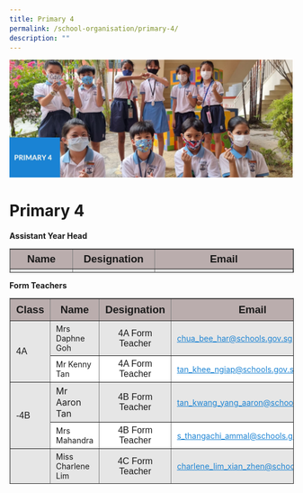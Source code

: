 ```yaml
---
title: Primary 4
permalink: /school-organisation/primary-4/
description: ""
---
```

![](/images/Primary%204.jpg)

Primary 4
=========

**Assistant Year Head**

<table border="1" style="box-sizing: inherit; border-collapse: collapse; border-spacing: 0px; max-width: 100%; width: 856.333px; height: 41px;"><tbody style="box-sizing: inherit;"><tr style="box-sizing: inherit; background: rgb(186, 173, 173); height: 24px;"><td style="box-sizing: inherit; padding: 5px 10px; height: 24px; width: 268px; text-align: center;"><span style="box-sizing: inherit; font-size: 14pt; font-family: arial, helvetica, sans-serif;"><strong style="box-sizing: inherit; font-weight: bold;">Name</strong></span></td><td style="box-sizing: inherit; padding: 5px 10px; height: 24px; width: 212px; text-align: center;"><span style="box-sizing: inherit; font-size: 14pt; font-family: arial, helvetica, sans-serif;"><strong style="box-sizing: inherit; font-weight: bold;">Designation</strong></span></td><td style="box-sizing: inherit; padding: 5px 10px; height: 24px; width: 316px; text-align: center;"><span style="box-sizing: inherit; font-size: 14pt; font-family: arial, helvetica, sans-serif;"><strong style="box-sizing: inherit; font-weight: bold;">Email</strong></span></td></tr><tr style="box-sizing: inherit; background: rgb(230, 230, 230); height: 17.3333px;"><td style="box-sizing: inherit; padding: 5px 10px; height: 17px; width: 268px;">Mrs Daphne Goh</td><td style="box-sizing: inherit; padding: 5px 10px; height: 17px; width: 212px; text-align: center;"><span style="box-sizing: inherit; font-size: 12pt; font-family: arial, helvetica, sans-serif;">Assistant Year Head (P4)</span></td><td style="box-sizing: inherit; padding: 5px 10px; height: 17px; width: 316px;"><a href="mailto:chua_bee_har@schools.gov.sg" style="box-sizing: inherit; background-color: transparent; transition: all 0.25s ease-in-out 0s; text-decoration: underline; color: rgb(27, 131, 211);">chua_bee_har@schools.gov.sg</a></td></tr></tbody></table>

**Form Teachers**

<table border="1" style="box-sizing: inherit; border-collapse: collapse; border-spacing: 0px; max-width: 100%; width: 856.333px; height: 328px;"><tbody style="box-sizing: inherit;"><tr style="box-sizing: inherit; background: rgb(186, 173, 173);"><td style="box-sizing: inherit; padding: 5px 10px; text-align: center; width: 70.8125px; height: 28px;"><span style="box-sizing: inherit; font-size: 14pt; font-family: arial, helvetica, sans-serif;"><strong style="box-sizing: inherit; font-weight: bold;"><span style="box-sizing: inherit; font-family: arial, helvetica, sans-serif;">Class</span></strong></span></td><td style="box-sizing: inherit; padding: 5px 10px; text-align: center; width: 211.708px; height: 28px;"><span style="box-sizing: inherit; font-size: 14pt; font-family: arial, helvetica, sans-serif;"><strong style="box-sizing: inherit; font-weight: bold;">Name</strong></span></td><td style="box-sizing: inherit; padding: 5px 10px; text-align: center; width: 192.875px; height: 28px;"><span style="box-sizing: inherit; font-size: 14pt; font-family: arial, helvetica, sans-serif;"><strong style="box-sizing: inherit; font-weight: bold;">Designation</strong></span></td><td style="box-sizing: inherit; padding: 5px 10px; text-align: center; width: 379.938px; height: 28px;"><span style="box-sizing: inherit; font-size: 14pt; font-family: arial, helvetica, sans-serif;"><strong style="box-sizing: inherit; font-weight: bold;">Email</strong></span></td></tr><tr style="box-sizing: inherit; background: rgb(230, 230, 230); height: 25px;"><td rowspan="2" style="box-sizing: inherit; padding: 5px 10px; width: 70.8125px; height: 50px;"><span style="box-sizing: inherit; font-size: 12pt; font-family: arial, helvetica, sans-serif;">4A</span></td><td style="box-sizing: inherit; padding: 5px 10px; width: 211.708px; height: 25px;">Mrs Daphne Goh</td><td style="box-sizing: inherit; padding: 5px 10px; width: 192.875px; text-align: center; height: 25px;"><span style="box-sizing: inherit; font-size: 12pt; font-family: arial, helvetica, sans-serif;">4A Form Teacher</span></td><td style="box-sizing: inherit; padding: 5px 10px; width: 379.938px; height: 25px;"><a href="mailto:chua_bee_har@schools.gov.sg" style="box-sizing: inherit; background-color: transparent; transition: all 0.25s ease-in-out 0s; text-decoration: underline; color: rgb(27, 131, 211);">chua_bee_har@schools.gov.sg</a></td></tr><tr style="box-sizing: inherit; background: rgb(255, 255, 255); height: 25px;"><td style="box-sizing: inherit; padding: 5px 10px; width: 211.708px; height: 25px;">Mr Kenny Tan</td><td style="box-sizing: inherit; padding: 5px 10px; width: 192.875px; text-align: center; height: 25px;"><span style="box-sizing: inherit; font-size: 12pt; font-family: arial, helvetica, sans-serif;">4A Form Teacher</span></td><td style="box-sizing: inherit; padding: 5px 10px; width: 379.938px; height: 25px;"><a href="mailto:tan_khee_ngiap@schools.gov.sg" style="box-sizing: inherit; background-color: transparent; transition: all 0.25s ease-in-out 0s; text-decoration: underline; color: rgb(27, 131, 211);">tan_khee_ngiap@schools.gov.sg</a></td></tr><tr style="box-sizing: inherit; background: rgb(230, 230, 230); height: 25px;"><td rowspan="2" style="box-sizing: inherit; padding: 5px 10px; width: 70.8125px; height: 50px;"><span style="box-sizing: inherit; font-size: 12pt; font-family: arial, helvetica, sans-serif;">-4B</span></td><td style="box-sizing: inherit; padding: 5px 10px; width: 211.708px; height: 25px;"><span style="box-sizing: inherit; font-size: 12pt;">Mr Aaron Tan</span></td><td style="box-sizing: inherit; padding: 5px 10px; width: 192.875px; text-align: center; height: 25px;"><span style="box-sizing: inherit; font-size: 12pt; font-family: arial, helvetica, sans-serif;">4B Form Teacher</span></td><td style="box-sizing: inherit; padding: 5px 10px; width: 379.938px; height: 25px;"><a href="mailto:tan_kwang_yang_aaron@schools.gov.sg" style="box-sizing: inherit; background-color: transparent; transition: all 0.25s ease-in-out 0s; text-decoration: underline; color: rgb(27, 131, 211);">tan_kwang_yang_aaron@schools.gov.sg</a></td></tr><tr style="box-sizing: inherit; background: rgb(255, 255, 255); height: 25px;"><td style="box-sizing: inherit; padding: 5px 10px; width: 211.708px; height: 25px;">Mrs Mahandra</td><td style="box-sizing: inherit; padding: 5px 10px; width: 192.875px; text-align: center; height: 25px;"><span style="box-sizing: inherit; font-size: 12pt; font-family: arial, helvetica, sans-serif;">4B Form Teacher</span></td><td style="box-sizing: inherit; padding: 5px 10px; width: 379.938px; height: 25px;"><a href="mailto:s_thangachi_ammal@schools.gov.sg" style="box-sizing: inherit; background-color: transparent; transition: all 0.25s ease-in-out 0s; text-decoration: underline; color: rgb(27, 131, 211);">s_thangachi_ammal@schools.gov.sg</a></td></tr><tr style="box-sizing: inherit; background: rgb(230, 230, 230); height: 25px;"><td rowspan="2" style="box-sizing: inherit; padding: 5px 10px; width: 70.8125px; height: 50px;"><span style="box-sizing: inherit; font-size: 12pt; font-family: arial, helvetica, sans-serif;">4C</span></td><td style="box-sizing: inherit; padding: 5px 10px; width: 211.708px; height: 25px;">Miss Charlene Lim</td><td style="box-sizing: inherit; padding: 5px 10px; width: 192.875px; text-align: center; height: 25px;"><span style="box-sizing: inherit; font-size: 12pt; font-family: arial, helvetica, sans-serif;">4C Form Teacher</span></td><td style="box-sizing: inherit; padding: 5px 10px; width: 379.938px; height: 25px;"><a href="mailto:charlene_lim_xian_zhen@schools.gov.sg" style="box-sizing: inherit; background-color: transparent; transition: all 0.25s ease-in-out 0s; text-decoration: underline; color: rgb(27, 131, 211);">charlene_lim_xian_zhen@schools.gov.sg</a></td></tr><tr style="box-sizing: inherit; background: rgb(255, 255, 255); height: 25px;"><td style="box-sizing: inherit; padding: 5px 10px; width: 211.708px; height: 25px;">Mdm Norsekha Bte Juman</td><td style="box-sizing: inherit; padding: 5px 10px; width: 192.875px; text-align: center; height: 25px;"><span style="box-sizing: inherit; font-size: 12pt; font-family: arial, helvetica, sans-serif;">4C Form Teacher</span></td><td style="box-sizing: inherit; padding: 5px 10px; width: 379.938px; height: 25px;"><p style="box-sizing: inherit; font-size: 1em;"><a href="mailto:norsekha_juman@schools.gov.sg" style="box-sizing: inherit; background-color: transparent; transition: all 0.25s ease-in-out 0s; text-decoration: underline; color: rgb(27, 131, 211);">norsekha_juman@schools.gov.sg</a></p></td></tr><tr style="box-sizing: inherit; background: rgb(230, 230, 230); height: 25px;"><td rowspan="2" style="box-sizing: inherit; padding: 5px 10px; width: 70.8125px; height: 50px;"><span style="box-sizing: inherit; font-size: 12pt; font-family: arial, helvetica, sans-serif;">4D</span></td><td style="box-sizing: inherit; padding: 5px 10px; width: 211.708px; height: 25px;">Mr Edwin Pang</td><td style="box-sizing: inherit; padding: 5px 10px; width: 192.875px; text-align: center; height: 25px;"><span style="box-sizing: inherit; font-size: 12pt; font-family: arial, helvetica, sans-serif;">4D Form Teacher</span></td><td style="box-sizing: inherit; padding: 5px 10px; width: 379.938px; height: 25px;"><a href="mailto:edwin_pang_ting_how@schools.gov.sg" style="box-sizing: inherit; background-color: transparent; transition: all 0.25s ease-in-out 0s; text-decoration: underline; color: rgb(27, 131, 211);">edwin_pang_ting_how@schools.gov.sg</a></td></tr><tr style="box-sizing: inherit; background: rgb(255, 255, 255); height: 25px;"><td style="box-sizing: inherit; padding: 5px 10px; width: 211.708px; height: 25px;">Miss Foo Wei Woon</td><td style="box-sizing: inherit; padding: 5px 10px; width: 192.875px; text-align: center; height: 25px;"><span style="box-sizing: inherit; font-size: 12pt; font-family: arial, helvetica, sans-serif;">4D Form Teacher</span></td><td style="box-sizing: inherit; padding: 5px 10px; width: 379.938px; height: 25px;"><a href="mailto:foo_wei_woon@schools.gov.sg" style="box-sizing: inherit; background-color: transparent; transition: all 0.25s ease-in-out 0s; text-decoration: underline; color: rgb(27, 131, 211);">foo_wei_woon@schools.gov.sg</a></td></tr><tr style="box-sizing: inherit; background: rgb(230, 230, 230); height: 25px;"><td rowspan="2" style="box-sizing: inherit; padding: 5px 10px; width: 70.8125px; height: 50px;"><span style="box-sizing: inherit; font-size: 12pt; font-family: arial, helvetica, sans-serif;">4E</span></td><td style="box-sizing: inherit; padding: 5px 10px; width: 211.708px; height: 25px;">Mrs Vijay-T Sumathy</td><td style="box-sizing: inherit; padding: 5px 10px; width: 192.875px; text-align: center; height: 25px;"><span style="box-sizing: inherit; font-size: 12pt; font-family: arial, helvetica, sans-serif;">4E Form Teacher</span></td><td style="box-sizing: inherit; padding: 5px 10px; width: 379.938px; height: 25px;"><a href="mailto:t_sumathy@schools.gov.sg" style="box-sizing: inherit; background-color: transparent; transition: all 0.25s ease-in-out 0s; text-decoration: underline; color: rgb(27, 131, 211);">t_sumathy@schools.gov.sg</a></td></tr><tr style="box-sizing: inherit; background: rgb(255, 255, 255); height: 25px;"><td style="box-sizing: inherit; padding: 5px 10px; width: 211.708px; height: 25px;">Mdm Li Wenting</td><td style="box-sizing: inherit; padding: 5px 10px; width: 192.875px; text-align: center; height: 25px;"><span style="box-sizing: inherit; font-size: 12pt; font-family: arial, helvetica, sans-serif;">4E Form Teacher</span></td><td style="box-sizing: inherit; padding: 5px 10px; width: 379.938px; height: 25px;"><a href="mailto:li_wenting@schools.gov.sg" style="box-sizing: inherit; background-color: transparent; transition: all 0.25s ease-in-out 0s; text-decoration: underline; color: rgb(27, 131, 211);">li_wenting@schools.gov.sg</a></td></tr><tr style="box-sizing: inherit; background: rgb(230, 230, 230); height: 25px;"><td rowspan="2" style="box-sizing: inherit; padding: 5px 10px; width: 70.8125px; height: 50px;"><span style="box-sizing: inherit; font-size: 12pt; font-family: arial, helvetica, sans-serif;">4F</span></td><td style="box-sizing: inherit; padding: 5px 10px; width: 211.708px; height: 25px;">Mdm Zhao Tingyan</td><td style="box-sizing: inherit; padding: 5px 10px; width: 192.875px; text-align: center; height: 25px;"><span style="box-sizing: inherit; font-size: 12pt; font-family: arial, helvetica, sans-serif;">4F Form Teacher</span></td><td style="box-sizing: inherit; padding: 5px 10px; width: 379.938px; height: 25px;"><a href="mailto:zhao_tingyan@schools.gov.sg" style="box-sizing: inherit; background-color: transparent; transition: all 0.25s ease-in-out 0s; text-decoration: underline; color: rgb(27, 131, 211);">zhao_tingyan@schools.gov.sg</a></td></tr><tr style="box-sizing: inherit; background: rgb(255, 255, 255); height: 25px;"><td style="box-sizing: inherit; padding: 5px 10px; width: 211.708px; height: 25px;">Mrs Melinda Lim</td><td style="box-sizing: inherit; padding: 5px 10px; width: 192.875px; text-align: center; height: 25px;"><span style="box-sizing: inherit; font-size: 12pt; font-family: arial, helvetica, sans-serif;">4F Form Teacher</span></td><td style="box-sizing: inherit; padding: 5px 10px; width: 379.938px; height: 25px;"><a href="mailto:melinda_ashleigh_sim@schools.gov.sg" style="box-sizing: inherit; background-color: transparent; transition: all 0.25s ease-in-out 0s; text-decoration: underline; color: rgb(27, 131, 211);">melinda_ashleigh_sim@schools.gov.sg</a></td></tr></tbody></table>